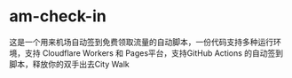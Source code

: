 # am-check-in
这是一个用来机场自动签到免费领取流量的自动脚本，一份代码支持多种运行环境，支持 Cloudflare Workers 和 Pages平台，支持GitHub Actions 的自动签到脚本，释放你的双手出去City Walk
